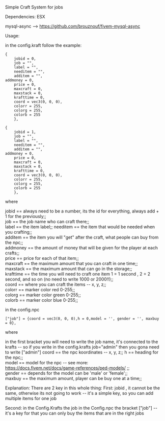Simple Craft System for jobs

Dependencies:
ESX

mysql-async --> https://github.com/brouznouf/fivem-mysql-async

Usage:

in the config.kraft follow the example:

	{
    	jobid = 0,
        job = "",
        label = "",
        needitem = "",
        additem = "",
	addmoney = 0,
        price = 0,
        maxcraft = 0,
        maxstack = 0,
        krafttime = 0,
        coord = vec3(0, 0, 0),
        colorr = 255,
        colorg = 255,
        colorb = 255
    	},

	{
    	jobid = 1,
        job = "",
        label = "",
        needitem = "",
        additem = "",
	addmoney = 0,
        price = 0,
        maxcraft = 0,
        maxstack = 0,
        krafttime = 0,
        coord = vec3(0, 0, 0),
        colorr = 255,
        colorg = 255,
        colorb = 255
    	},


where

jobid		== always need to be a number, its the id for everything, always add + 1 for the previously;;	
job		== the job name who can craft there;;	
label		== the item label;;	
needitem 	== the item that would be needed when you crafting;;	
additem		== the item you will "get" after the craft, what people can buy from the npc;;	
addmoney	== the amount of money that will be given for the player at each crafts;;	
price		== price for each of that item;;	
maxcraft	== the maximum amount that you can craft in one time;;	
maxstack	== the maximum amount that can go in the storage;;	
krafttime	== the time you will need to craft one item 1 = 1 second , 2 = 2 second, and so on (no need to write 1000 or 2000!!);;	
coord		== where you can craft the items -- x, y, z;;	
colorr		== marker color red  0-255;;	
colorg		== marker color green 0-255;;	
colorb		== marker color blue  0-255;;	


in the config.npc

	["job"] = {coord = vec3(0, 0, 0),h = 0,model = '', gender = '', maxbuy = 0},
where

in the first bracket you will need to write the job name, it's connected to the krafts -- so if you write in the config.krafts job="admin" then you gona need to write ["admin"]
coord		== the npc koordinates -- x, y, z;;	
h		== heading for the npc;;	
model		== model for the npc -- see more: https://docs.fivem.net/docs/game-references/ped-models/  ;;	
gender		== depends for the model can be 'male'  or  'female';;	
maxbuy		== the maximum amount, player can be buy one at a time;;	

Explanation:
	There are 2 key in this whole thing:
First: jobid , it cannot be the same, otherwise its not going to work -- it's a simple key, so you can add multiple items for one job

Second: in the Config.Krafts the job in the Config.npc the bracket ["job"] -- it's a key for that you can only buy the items that are in the right jobs
